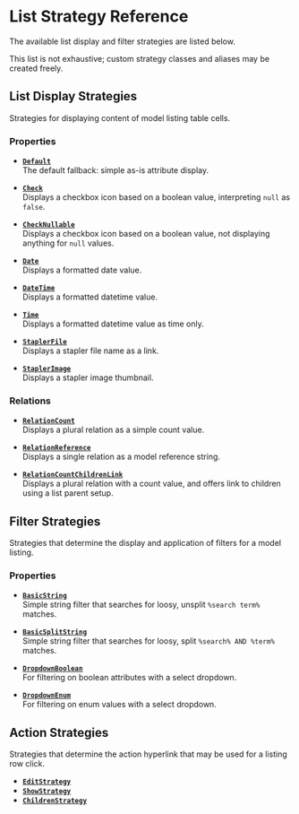 # List Strategy Reference

The available list display and filter strategies are listed below.

This list is not exhaustive; custom strategy classes and aliases may be created freely.


## List Display Strategies

Strategies for displaying content of model listing table cells.

### Properties

- [**`Default`**](ListColumnDisplayStrategies/CommonStrategies.md#default)  
    The default fallback: simple as-is attribute display.
    
- [**`Check`**](ListColumnDisplayStrategies/CommonStrategies.md#check)  
    Displays a checkbox icon based on a boolean value, interpreting `null` as `false`.
    
- [**`CheckNullable`**](ListColumnDisplayStrategies/CommonStrategies.md#checknullable)  
    Displays a checkbox icon based on a boolean value, not displaying anything for `null` values.
      
- [**`Date`**](ListColumnDisplayStrategies/CommonStrategies.md#date)  
    Displays a formatted date value.
    
- [**`DateTime`**](ListColumnDisplayStrategies/CommonStrategies.md#datetime)  
    Displays a formatted datetime value.

- [**`Time`**](ListColumnDisplayStrategies/CommonStrategies.md#time)  
    Displays a formatted datetime value as time only.

- [**`StaplerFile`**](ListColumnDisplayStrategies/CommonStrategies.md#stapler-file)  
    Displays a stapler file name as a link.
    
- [**`StaplerImage`**](ListColumnDisplayStrategies/CommonStrategies.md#stapler-image)  
    Displays a stapler image thumbnail.


### Relations

- [**`RelationCount`**](ListColumnDisplayStrategies/RelationStrategies.md#relationcount)  
    Displays a plural relation as a simple count value.
    
- [**`RelationReference`**](ListColumnDisplayStrategies/RelationStrategies.md#relationreference)  
    Displays a single relation as a model reference string.

- [**`RelationCountChildrenLink`**](ListColumnDisplayStrategies/RelationStrategies.md#relationcountchildrenlink)  
    Displays a plural relation with a count value, and offers link to children using a list parent setup.
    


## Filter Strategies

Strategies that determine the display and application of filters for a model listing.

### Properties

- [**`BasicString`**](FilterStrategies/BasicString.md)  
    Simple string filter that searches for loosy, unsplit `%search term%` matches.
    
- [**`BasicSplitString`**](FilterStrategies/BasicSplitString.md)   
    Simple string filter that searches for loosy, split `%search% AND %term%` matches.

- [**`DropdownBoolean`**](FilterStrategies/DropdownBoolean.md)  
    For filtering on boolean attributes with a select dropdown.
    
- [**`DropdownEnum`**](FilterStrategies/DropdownEnum.md)  
    For filtering on enum values with a select dropdown.


## Action Strategies

Strategies that determine the action hyperlink that may be used for a listing row click.

- [**`EditStrategy`**](ActionStrategies/CommonStrategies.md#edit)  
- [**`ShowStrategy`**](ActionStrategies/CommonStrategies.md#show)
- [**`ChildrenStrategy`**](ActionStrategies/CommonStrategies.md#children)
